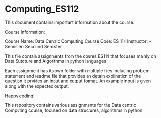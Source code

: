 # Computing_ES112

This document contains important information about the course.

Course Information:

Course Name: Data Centric Computing
Course Code: ES 114
Instructor: -
Semister: Secound Semister

This file contain assignments from the coures ES114 that focuses mainly on Data Sutcture and Algorithms in python languages 

Each assignment has its own folder with multiple files including problem statement and readme file that provides an detain explination of the question it prvides an input and output format. An example input is given along with the expected output.

Happy coding!


This repository contains various assignments for the Data centric Computing course, focused on data structures, algorithms in python
